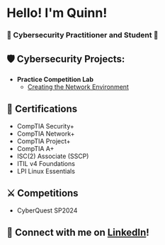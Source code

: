 <h1>Hello! I'm Quinn!</h1>
<h3>👾 Cybersecurity Practitioner and Student 🔐</h3>

<h2>🛡️ Cybersecurity Projects:</h2>

- <b>Practice Competition Lab</b>
  - [Creating the Network Environment](https://github.com/quinnanderson1/Competition_Lab_Creation)


<h2>📜 Certifications</h2>

- CompTIA Security+
- CompTIA Network+
- CompTIA Project+
- CompTIA A+
- ISC(2) Associate (SSCP)
- ITIL v4 Foundations
- LPI Linux Essentials

<h2>⚔️ Competitions</h2>

- CyberQuest SP2024

<h2>🤝 Connect with me on <a href="https://www.linkedin.com/in/andersoq/">LinkedIn</a>!</h2>
